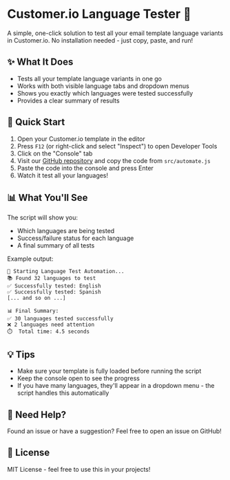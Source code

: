# Customer.io Language Tester 🚀

A simple, one-click solution to test all your email template language variants in Customer.io. No installation needed - just copy, paste, and run!

## ✨ What It Does

- Tests all your template language variants in one go
- Works with both visible language tabs and dropdown menus
- Shows you exactly which languages were tested successfully
- Provides a clear summary of results

## 🎯 Quick Start

1. Open your Customer.io template in the editor
2. Press `F12` (or right-click and select "Inspect") to open Developer Tools
3. Click on the "Console" tab
4. Visit our [GitHub repository](https://github.com/pranavkafle/customerio-language-tester) and copy the code from `src/automate.js`
5. Paste the code into the console and press Enter
6. Watch it test all your languages!

## 📊 What You'll See

The script will show you:
- Which languages are being tested
- Success/failure status for each language
- A final summary of all tests

Example output:
```
🚀 Starting Language Test Automation...
📚 Found 32 languages to test
✅ Successfully tested: English
✅ Successfully tested: Spanish
[... and so on ...]

📊 Final Summary:
✅ 30 languages tested successfully
❌ 2 languages need attention
⏱️  Total time: 4.5 seconds
```

## 💡 Tips

- Make sure your template is fully loaded before running the script
- Keep the console open to see the progress
- If you have many languages, they'll appear in a dropdown menu - the script handles this automatically

## 🤝 Need Help?

Found an issue or have a suggestion? Feel free to open an issue on GitHub!

## 📄 License

MIT License - feel free to use this in your projects! 